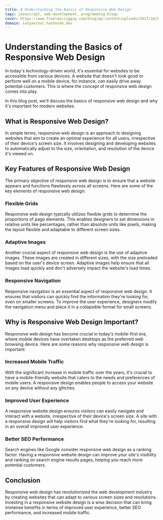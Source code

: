 ```yaml
---
title: # Understanding the Basics of Responsive Web Design
tags: javascript, web-development, programming-blogs
cover: https://www.freelancinggig.com/blog/wp-content/uploads/2017/10/Programming-Language-for-Future.png
domain: satyanchal.hashnode.dev
--- 
```

# Understanding the Basics of Responsive Web Design

In today's technology-driven world, it's essential for websites to be accessible from various devices. A website that doesn't look good or perform well on a mobile device, for instance, can easily drive away potential customers. This is where the concept of responsive web design comes into play.

In this blog post, we'll discuss the basics of responsive web design and why it's important for modern websites. 

## What is Responsive Web Design?

In simple terms, responsive web design is an approach to designing websites that aim to create an optimal experience for all users, irrespective of their device's screen size. It involves designing and developing websites to automatically adjust to the size, orientation, and resolution of the device it's viewed on.

## Key Features of Responsive Web Design

The primary objective of responsive web design is to ensure that a website appears and functions flawlessly across all screens. Here are some of the key elements of responsive web design:

### Flexible Grids

Responsive web design typically utilizes flexible grids to determine the proportions of page elements. This enables designers to set dimensions in relative units like percentages, rather than absolute units like pixels, making the layout flexible and adaptable to different screen sizes.

### Adaptive Images

Another crucial aspect of responsive web design is the use of adaptive images. These images are created in different sizes, with the size preloaded based on the user's device screen. Adaptive images help ensure that all images load quickly and don't adversely impact the website's load times.

### Responsive Navigation

Responsive navigation is an essential aspect of responsive web design. It ensures that visitors can quickly find the information they're looking for, even on smaller screens. To improve the user experience, designers modify the navigation menu and place it in a collapsible format for small screens.

## Why is Responsive Web Design Important?

Responsive web design has become crucial in today's mobile-first era, where mobile devices have overtaken desktops as the preferred web browsing device. Here are some reasons why responsive web design is important:

### Increased Mobile Traffic

With the significant increase in mobile traffic over the years, it's crucial to have a mobile-friendly website that caters to the needs and preferences of mobile users. A responsive design enables people to access your website on any device without any glitches.

### Improved User Experience

A responsive website design ensures visitors can easily navigate and interact with a website, irrespective of their device's screen size. A site with a responsive design will help visitors find what they're looking for, resulting in an overall improved user experience.

### Better SEO Performance

Search engines like Google consider responsive web design as a ranking factor. Having a responsive website design can improve your site's visibility and ranking on search engine results pages, helping you reach more potential customers.

## Conclusion

Responsive web design has revolutionized the web development industry by creating websites that can adapt to various screen sizes and resolutions. Investing in a responsive website design is a wise decision that can bring immense benefits in terms of improved user experience, better SEO performance, and increased mobile traffic.
